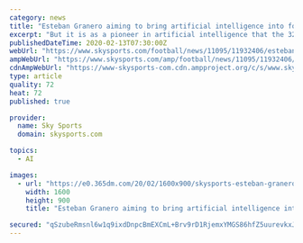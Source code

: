 ```yaml
---
category: news
title: "Esteban Granero aiming to bring artificial intelligence into football"
excerpt: "But it is as a pioneer in artificial intelligence that the 32-year-old hopes to make his most lasting impression on football. For the last five years, at the same time as representing Real Sociedad, Espanyol and Marbella FC as a player, Granero, who previously had a spell in the Premier League with QPR, has been working as the founder and CEO ..."
publishedDateTime: 2020-02-13T07:30:00Z
webUrl: "https://www.skysports.com/football/news/11095/11932406/esteban-granero-aiming-to-bring-artificial-intelligence-into-football"
ampWebUrl: "https://www.skysports.com/amp/football/news/11095/11932406/esteban-granero-aiming-to-bring-artificial-intelligence-into-football"
cdnAmpWebUrl: "https://www-skysports-com.cdn.ampproject.org/c/s/www.skysports.com/amp/football/news/11095/11932406/esteban-granero-aiming-to-bring-artificial-intelligence-into-football"
type: article
quality: 72
heat: 72
published: true

provider:
  name: Sky Sports
  domain: skysports.com

topics:
  - AI

images:
  - url: "https://e0.365dm.com/20/02/1600x900/skysports-esteban-granero-espanyol_4917382.jpg?20200211164937"
    width: 1600
    height: 900
    title: "Esteban Granero aiming to bring artificial intelligence into football"

secured: "qSzubeRmsnl6w1q9ixdDnpcBmEXCmL+Brv9rD1RjemxYMGS86hfZ5uurevkxJ/K5nsomQRNqQiUVXvDCSBSXXRgqUMldGKs9DD0ZKaNd9Qmsias8DXCsxE7OYPb1frY35+JoMPIUDgi/Ab6tSlEN1sRpoN2z8OHXLsuWGZFisdraaN4Znxde+/UF2UosxGBBRTunNfxg9BUNt4tib/1InLOB3Z6T9pPMn2APbJqx36eXlXgqzvT/gds0R8gHSMjciJ0rl+CCLL1nlFJ87DP8Ok1EZETf3kaFKPcf3feacr8DLqyiZ/SbLnoyxcDt5zCT;qn1jo8m/o8/fC3GfaHi5/A=="
---
```


